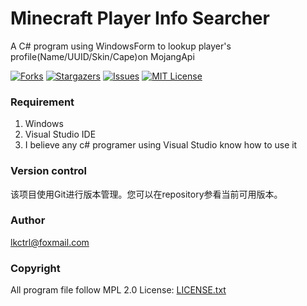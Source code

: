 # Minecraft Player Info Searcher

A C# program using WindowsForm to lookup player's profile(Name/UUID/Skin/Cape)on MojangApi

[![Forks][forks-shield]][forks-url]
[![Stargazers][stars-shield]][stars-url]
[![Issues][issues-shield]][issues-url]
[![MIT License][license-shield]][license-url]

### Requirement

1. Windows
2. Visual Studio IDE
3. I believe any c# programer using Visual Studio know how to use it

### Version control

该项目使用Git进行版本管理。您可以在repository参看当前可用版本。

### Author

lkctrl@foxmail.com

### Copyright

All program file follow MPL 2.0 License:  [LICENSE.txt](https://github.com/lkctrl/Minecraft-Player-Info-Searcher/blob/master/LICENSE.txt)

<!-- links -->
[your-project-path]:lkctrl/Minecraft-Player-Info-Searcher
[forks-shield]: https://img.shields.io/github/forks/lkctrl/Minecraft-Player-Info-Searcher.svg?style=flat-square
[forks-url]: https://github.com/lkctrl/Minecraft-Player-Info-Searcher/network/members
[stars-shield]: https://img.shields.io/github/stars/lkctrl/Minecraft-Player-Info-Searcher.svg?style=flat-square
[stars-url]: https://github.com/lkctrl/Minecraft-Player-Info-Searcher/stargazers
[issues-shield]: https://img.shields.io/github/issues/lkctrl/Minecraft-Player-Info-Searcher.svg?style=flat-square
[issues-url]: https://img.shields.io/github/issues/lkctrl/Minecraft-Player-Info-Searcher.svg
[license-shield]: https://img.shields.io/github/license/lkctrl/Minecraft-Player-Info-Searcher.svg?style=flat-square
[license-url]: https://github.com/lkctrl/Minecraft-Player-Info-Searcher/blob/master/LICENSE.txt

